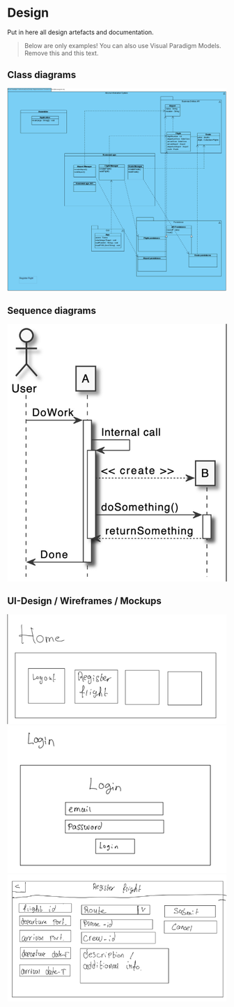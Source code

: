 # Design

Put in here all design artefacts and documentation.

> Below are only examples! You can also use Visual Paradigm Models. Remove this and this text. 

## Class diagrams

![registerFlight](images/registerFlight.png)

## Sequence diagrams

![Sequence diagram](images/example-sequence-diagram.jpg)

## UI-Design / Wireframes / Mockups

![Homepage](UI_Design/HomepageSketch.png)
![Login](UI_Design/LoginSketch.png)
![RegisterFlight](UI_Design/RegisterFlightSketch.png)

